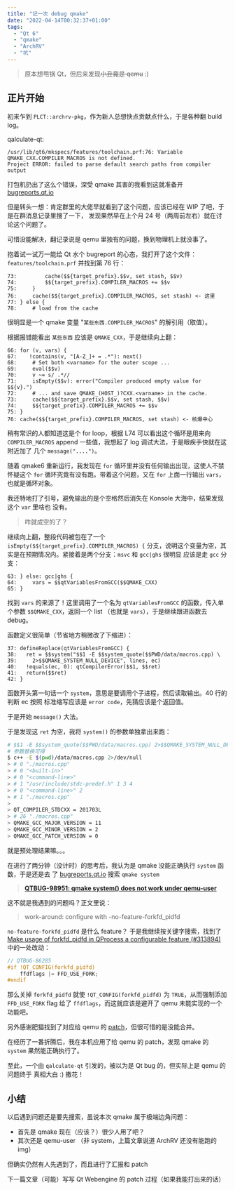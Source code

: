 ```yaml
---
title: "记一次 debug qmake"
date: "2022-04-14T00:32:37+01:00"
tags:
  - "Qt 6"
  - "qmake"
  - "ArchRV"
  - "坑"
---
```


> 原本想甩锅 Qt，但后来发现~~小丑竟是 qemu~~ :)

## 正片开始

初来乍到 `PLCT::archrv-pkg`，作为新人总想快点贡献点什么，于是各种翻 build log。

qalculate-qt:

```log
/usr/lib/qt6/mkspecs/features/toolchain.prf:76: Variable QMAKE_CXX.COMPILER_MACROS is not defined.
Project ERROR: failed to parse default search paths from compiler output
```

打包机扔出了这么个错误，深受 qmake 其害的我看到这就准备开 [bugreports.qt.io](https://bugreports.qt.io)

但是转头一想：肯定群里的大佬早就看到了这个问题，应该已经在 WIP 了吧，于是在群消息记录里搜了一下，
发现果然早在上个月 24 号（两周前左右）就在讨论这个问题了。

可惜没能解决，翻记录说是 qemu 里独有的问题，换到物理机上就没事了。

抱着试一试万一能给 Qt 水个 bugreport 的心态，我打开了这个文件：`features/toolchain.prf` 并找到第 76 行：

```qmake
73:         cache($${target_prefix}.$$v, set stash, $$v)
74:         $${target_prefix}.COMPILER_MACROS += $$v
75:     }
76:     cache($${target_prefix}.COMPILER_MACROS, set stash) <- 这里
77: } else {
78:     # load from the cache
```

很明显是一个 qmake 变量 "`某些东西.COMPILER_MACROS`" 的解引用（取值）。

根据报错能看出 `某些东西` 应该是 `QMAKE_CXX`，于是继续向上翻：

```qmake
66: for (v, vars) {
67:    !contains(v, "[A-Z_]+ = .*"): next()
68:     # Set both <varname> for the outer scope ...
69:     eval($$v)
70:     v ~= s/ .*//
71:     isEmpty($$v): error("Compiler produced empty value for $${v}.")
72:     # ... and save QMAKE_(HOST_)?CXX.<varname> in the cache.
73:     cache($${target_prefix}.$$v, set stash, $$v)
74:     $${target_prefix}.COMPILER_MACROS += $$v
75: }
76: cache($${target_prefix}.COMPILER_MACROS, set stash) <- 核爆中心
```

稍有常识的人都知道这是个 for loop，根据 L74 可以看出这个循环是用来向
`COMPILER_MACROS` append 一些值，我想起了 log 调试大法，于是眼疾手快就在这附近加了
几个 `message("....")`。

随着 qmake6 重新运行，我发现在 `for` 循环里并没有任何输出出现，这使人不禁怀疑这个
`for` 循环究竟有没有跑。带着这个问题，又在 `for` 上面一行输出 `vars`，也就是循环对象。

我还特地打了引号，避免输出的是个空格然后消失在 Konsole 大海中，结果发现这个 `var` 里啥也
没有。

> 咋就成空的了？

继续向上翻，整段代码被包在了一个 `isEmpty($${target_prefix}.COMPILER_MACROS) {`
分支，说明这个变量为空，其实是在预期情况内。紧接着是两个分支：`msvc` 和 `gcc|ghs` 很明显
应该是走 `gcc` 分支：

```qmake
63: } else: gcc|ghs {
64:     vars = $$qtVariablesFromGCC($$QMAKE_CXX)
65: }
```

找到 `vars` 的来源了！这里调用了一个名为 `qtVariablesFromGCC` 的函数，传入单个参数
`$$QMAKE_CXX`，返回一个 list （也就是 `vars`），于是继续跟进函数去 debug。

函数定义很简单（节省地方稍微改了下缩进）：

```qmake
37: defineReplace(qtVariablesFromGCC) {
38:   ret = $$system("$$1 -E $$system_quote($$PWD/data/macros.cpp) \
39:     2>$$QMAKE_SYSTEM_NULL_DEVICE", lines, ec)
40:   !equals(ec, 0): qtCompilerError($$1, $$ret)
41:   return($$ret)
42: }
```

函数开头第一句话一个 `system`，意思是要调用个子进程，然后读取输出。40 行的判断 ec 按照
标准缩写应该是 `error code`，先猜应该是个返回值。

于是开始 `message()` 大法。

于是发现这 `ret` 为空，我将 `system()` 的参数单独拿出来跑：

```bash
# $$1 -E $$system_quote($$PWD/data/macros.cpp) 2>$$QMAKE_SYSTEM_NULL_DEVICE
# 参数替换可得
$ c++ -E $(pwd)/data/macros.cpp 2>/dev/null
> # 0 "./macros.cpp"
> # 0 "<built-in>"
> # 0 "<command-line>"
> # 1 "/usr/include/stdc-predef.h" 1 3 4
> # 0 "<command-line>" 2
> # 1 "./macros.cpp"
>
> QT_COMPILER_STDCXX = 201703L
> # 26 "./macros.cpp"
> QMAKE_GCC_MAJOR_VERSION = 11
> QMAKE_GCC_MINOR_VERSION = 2
> QMAKE_GCC_PATCH_VERSION = 0
```

就是预处理结果嘛。。。

在进行了两分钟（没计时）的思考后，我认为是 qmake 没能正确执行 `system` 函数，于是还是去
了 [bugreports.qt.io](https://bugreports.qt.io) 搜索 `qmake system`

> [**QTBUG-98951: qmake system() does not work under qemu-user**](https://bugreports.qt.io/browse/QTBUG-98951)

这不就是我遇到的问题吗？正文里说：

> work-around: configure with -no-feature-forkfd_pidfd

`no-feature-forkfd_pidfd` 是什么 feature？ 于是我继续按关键字搜索，找到了 [Make usage of forkfd_pidfd in QProcess a configurable feature (#313894)](https://codereview.qt-project.org/c/qt/qtbase/+/313894) 中的一处改动：

```cpp
// QTBUG-86285
#if !QT_CONFIG(forkfd_pidfd)
    ffdflags |= FFD_USE_FORK;
#endif
```

那么关掉 `forkfd_pidfd` 就使 `!QT_CONFIG(forkfd_pidfd)` 为 `TRUE`，从而强制添加
`FFD_USE_FORK` flag 给了 `ffdflags`，而这就应该是避开了 qemu 未能实现的一个功能吧。

另外感谢肥猫找到了对应给 qemu 的 [patch](https://patchew.org/QEMU/mvm4kadwyrm.fsf@suse.de/)，但很可惜的是没能合并。

在经历了一番折腾后，我在本机应用了给 qemu 的 patch，发现 qmake 的 `system` 果然能正确执行了。

至此，一个由 `qalculate-qt` 引发的，被以为是 Qt bug 的，但实际上是 qemu 的问题终于
真相大白 :) 撒花！

## 小结

以后遇到问题还是要先搜索，虽说本次 qmake 属于极端边角问题：

- 首先是 qmake 现在（应该？）很少人用了吧？
- 其次还是 qemu-user （非 system，上篇文章说道 ArchRV 还没有能跑的 img）

但确实仍然有人先遇到了，而且进行了汇报和 patch

下一篇文章（可能）写写 Qt Webengine 的 patch 过程（如果我能打出来的话）
